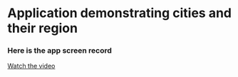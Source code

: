 # Application demonstrating cities and their region

### Here is the app screen record
[Watch the video](https://www.youtube.com/shorts/fInPL6f3pgc)
